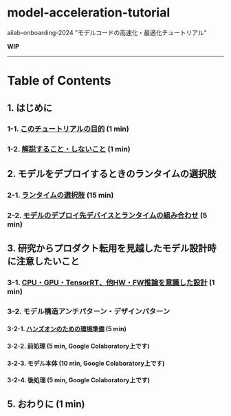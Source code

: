 # model-acceleration-tutorial
ailab-onboarding-2024 "モデルコードの高速化・最適化チュートリアル"

**WIP**

---

# Table of Contents

## 1. はじめに
### 1-1. [このチュートリアルの目的](https://github.com/CyberAgentAILab/model-acceleration-tutorial/blob/main/01_Introduction/1_1-Purpose_of_this_tutorial.md) (1 min)
### 1-2. [解説すること・しないこと](https://github.com/CyberAgentAILab/model-acceleration-tutorial/blob/main/01_Introduction/1_2-What_to_explain_and_what_not_to_explain.md) (1 min)
## 2. モデルをデプロイするときのランタイムの選択肢
### 2-1. [ランタイムの選択肢](https://github.com/CyberAgentAILab/model-acceleration-tutorial/blob/main/02_Runtime/2_1-Runtime_Options.md) (15 min)
### 2-2. [モデルのデプロイ先デバイスとランタイムの組み合わせ](https://github.com/CyberAgentAILab/model-acceleration-tutorial/blob/main/02_Runtime/2_2-Model_Deployment_Destination_Device_and_Runtime_Combination.md) (5 min)
## 3. 研究からプロダクト転用を見越したモデル設計時に注意したいこと
### 3-1. [CPU・GPU・TensorRT、他HW・FW推論を意識した設計](https://github.com/CyberAgentAILab/model-acceleration-tutorial/blob/main/03_Design/3_1-CPU_GPU_TensorRT_and_other_HW_and_FW_inference-aware_designs.md) (1 min)
### 3-2. モデル構造アンチパターン・デザインパターン
#### 3-2-1. [ハンズオンのための環境準備](https://github.com/CyberAgentAILab/model-acceleration-tutorial/blob/main/03_Design/3_2_1-Preparing_the_environment_for_hands-on.md) (5 min)
#### 3-2-2. 前処理 (5 min, Google Colaboratory上です)
#### 3-2-3. モデル本体 (10 min, Google Colaboratory上です)
#### 3-2-4. 後処理 (5 min, Google Colaboratory上です)
## 5. おわりに (1 min)
